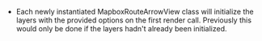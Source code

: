 - Each newly instantiated MapboxRouteArrowView class will initialize the layers with the provided options on the first render call. Previously this would only be done if the layers hadn't already been initialized.